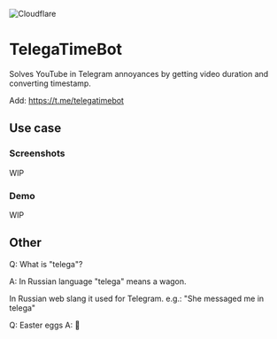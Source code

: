 ![Cloudflare](https://img.shields.io/badge/Cloudflare-F38020?style=for-the-badge&logo=Cloudflare&logoColor=white)

# TelegaTimeBot

Solves YouTube in Telegram annoyances by getting video duration and converting timestamp.

Add: <https://t.me/telegatimebot>

## Use case

### Screenshots

WIP

### Demo

WIP



## Other

Q: What is "telega"?

A: In Russian language "telega" means a wagon.

In Russian web slang it used for Telegram. e.g.: "She messaged me in telega"

Q: Easter eggs 
A: 🤫
